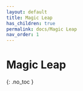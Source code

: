 ```yaml
---
layout: default
title: Magic Leap
has_children: true
permalink: docs/Magic Leap
nav_order: 1
---
```


# Magic Leap
{: .no_toc }